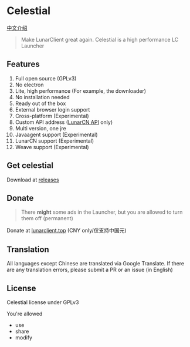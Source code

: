 # Celestial

[中文介绍](./README_zh.md)

> Make LunarClient great again. Celestial is a high performance LC Launcher

## Features

1. Full open source (GPLv3)
2. No electron
3. Lite, high performance (For example, the downloader)
4. No installation needed
5. Ready out of the box
6. External browser login support
7. Cross-platform (Experimental)
8. Custom API address ([LunarCN API](https://github.com/CubeWhyMC/website) only)
9. Multi version, one jre
10. Javaagent support (Experimental)
11. LunarCN support (Experimental)
12. Weave support (Experimental)

## Get celestial

Download at [releases](https://github.com/cubewhy/celestial/releases)


## Donate

> There **might** some ads in the Launcher, but you are allowed to turn them off (permanent)

Donate at [lunarclient.top](https://www.lunarclient.top/donate) (CNY only/仅支持中国元)

## Translation

All languages except Chinese are translated via Google Translate.
If there are any translation errors, please submit a PR or an issue (in English)

## License

Celestial license under GPLv3

You're allowed

- use
- share
- modify

